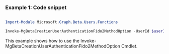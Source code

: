 ### Example 1: Code snippet

```powershell

Import-Module Microsoft.Graph.Beta.Users.Functions

Invoke-MgBetaCreationUserAuthenticationFido2MethodOption -UserId $userId

```
This example shows how to use the Invoke-MgBetaCreationUserAuthenticationFido2MethodOption Cmdlet.

